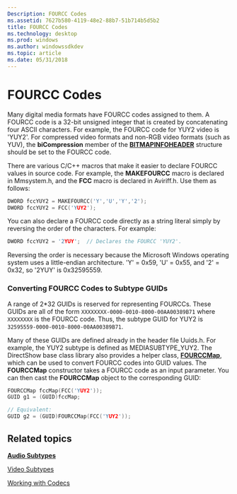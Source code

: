 ```yaml
---
Description: FOURCC Codes
ms.assetid: 7627b580-4119-48e2-88b7-51b714b5d5b2
title: FOURCC Codes
ms.technology: desktop
ms.prod: windows
ms.author: windowssdkdev
ms.topic: article
ms.date: 05/31/2018
---
```


# FOURCC Codes

Many digital media formats have FOURCC codes assigned to them. A FOURCC code is a 32-bit unsigned integer that is created by concatenating four ASCII characters. For example, the FOURCC code for YUY2 video is 'YUY2'. For compressed video formats and non-RGB video formats (such as YUV), the **biCompression** member of the [**BITMAPINFOHEADER**](/windows/desktop/api/WinGDI/ns-wingdi-tagbitmapinfoheader) structure should be set to the FOURCC code.

There are various C/C++ macros that make it easier to declare FOURCC values in source code. For example, the **MAKEFOURCC** macro is declared in Mmsystem.h, and the **FCC** macro is declared in Aviriff.h. Use them as follows:


```C++
DWORD fccYUY2 = MAKEFOURCC('Y','U','Y','2');
DWORD fccYUY2 = FCC('YUY2');
```



You can also declare a FOURCC code directly as a string literal simply by reversing the order of the characters. For example:


```C++
DWORD fccYUY2 = '2YUY';  // Declares the FOURCC 'YUY2'.
```



Reversing the order is necessary because the Microsoft Windows operating system uses a little-endian architecture. 'Y' = 0x59, 'U' = 0x55, and '2' = 0x32, so '2YUY' is 0x32595559.

### Converting FOURCC Codes to Subtype GUIDs

A range of 2\*32 GUIDs is reserved for representing FOURCCs. These GUIDs are all of the form `XXXXXXXX-0000-0010-8000-00AA00389B71` where `XXXXXXXX` is the FOURCC code. Thus, the subtype GUID for YUY2 is `32595559-0000-0010-8000-00AA00389B71`.

Many of these GUIDs are defined already in the header file Uuids.h. For example, the YUY2 subtype is defined as MEDIASUBTYPE\_YUY2. The DirectShow base class library also provides a helper class, [**FOURCCMap**](fourccmap.md), which can be used to convert FOURCC codes into GUID values. The **FOURCCMap** constructor takes a FOURCC code as an input parameter. You can then cast the **FOURCCMap** object to the corresponding GUID:


```C++
FOURCCMap fccMap(FCC('YUY2'));
GUID g1 = (GUID)fccMap;

// Equivalent:
GUID g2 = (GUID)FOURCCMap(FCC('YUY2'));
```



## Related topics

<dl> <dt>

[**Audio Subtypes**](audio-subtypes.md)
</dt> <dt>

[Video Subtypes](video-subtypes.md)
</dt> <dt>

[Working with Codecs](working-with-codecs.md)
</dt> </dl>

 

 



